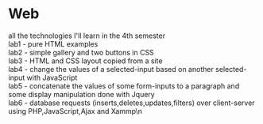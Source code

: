 # Web
all the technologies I'll learn in the 4th semester\
lab1 - pure HTML examples\
lab2 - simple gallery and two buttons in CSS\
lab3 - HTML and CSS layout copied from a site\
lab4 - change the values of a selected-input based on another selected-input with JavaScript\
lab5 - concatenate the values of some form-inputs to a paragraph and some display manipulation done with Jquery\
lab6 - database requests (inserts,deletes,updates,filters) over client-server using PHP,JavaScript,Ajax and Xammp\n


